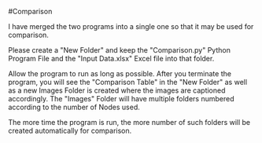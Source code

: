 #Comparison

I have merged the two programs into a single one so that it may be used for comparison.

Please create a "New Folder" and keep the "Comparison.py" Python Program File and the "Input Data.xlsx" Excel file  into that folder.

Allow the program to run as long as possible. After you terminate the program, you will see the "Comparison Table" in the "New Folder" as well as a new Images Folder is created where the images are captioned accordingly. The "Images" Folder will have multiple folders numbered according to the number of Nodes used.

The more time the program is run, the more number of such folders will be created automatically for comparison.
